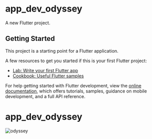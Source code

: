 # app_dev_odyssey

A new Flutter project.

## Getting Started

This project is a starting point for a Flutter application.

A few resources to get you started if this is your first Flutter project:

- [Lab: Write your first Flutter app](https://docs.flutter.dev/get-started/codelab)
- [Cookbook: Useful Flutter samples](https://docs.flutter.dev/cookbook)

For help getting started with Flutter development, view the
[online documentation](https://docs.flutter.dev/), which offers tutorials,
samples, guidance on mobile development, and a full API reference.
# app_dev_odyssey
![odyssey](https://github.com/ndush/app_dev_odyssey/assets/13904670/8a4cf59a-b5c0-42c6-b553-ca6206079342)
